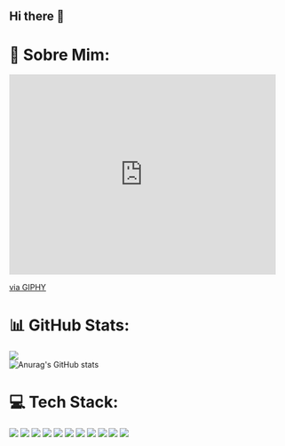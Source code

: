 ## Hi there 👋

# 💫 Sobre Mim:
<iframe src="https://giphy.com/embed/1DAX9fpSnG8YU" width="480" height="360" style="" frameBorder="0" class="giphy-embed" allowFullScreen></iframe><p><a href="https://giphy.com/gifs/the-strokes-1DAX9fpSnG8YU">via GIPHY</a></p>



# 📊 GitHub Stats:
![](https://github-readme-stats.vercel.app/api/top-langs/?username=danielpaiva27&theme=midnight-purple&hide_border=false&include_all_commits=false&count_private=false&layout=compact)<br/>
![Anurag's GitHub stats](https://github-readme-stats.vercel.app/api?username=danielpaiva27&theme=holi&show_icons=true)



# 💻 Tech Stack:
<img src = "https://img.shields.io/badge/Angular-DD0031?style=for-the-badge&logo=angular&logoColor=white"> <img src = "https://img.shields.io/badge/TypeScript-007ACC?style=for-the-badge&logo=typescript&logoColor=white"> <img src = "https://img.shields.io/badge/HTML5-E34F26?style=for-the-badge&logo=html5&logoColor=white"> <img src = "https://img.shields.io/badge/Sass-CC6699?style=for-the-badge&logo=sass&logoColor=white"> <img src = "https://img.shields.io/badge/CSS3-1572B6?style=for-the-badge&logo=css3&logoColor=white"> <img src = "https://img.shields.io/badge/Bootstrap-563D7C?style=for-the-badge&logo=bootstrap&logoColor=white"> <img src = "https://img.shields.io/badge/Python-14354C?style=for-the-badge&logo=python&logoColor=white"> <img src = "https://img.shields.io/badge/Powershell-2CA5E0?style=for-the-badge&logo=powershell&logoColor=white"> <img src = "https://img.shields.io/badge/Node.js-43853D?style=for-the-badge&logo=node.js&logoColor=white"> <img src = "https://img.shields.io/badge/Figma-F24E1E?style=for-the-badge&logo=figma&logoColor=white"> <img src = "https://img.shields.io/badge/Adobe%20Premiere%20Pro-9999FF?style=for-the-badge&logo=Adobe%20Premiere%20Pro&logoColor=white">



